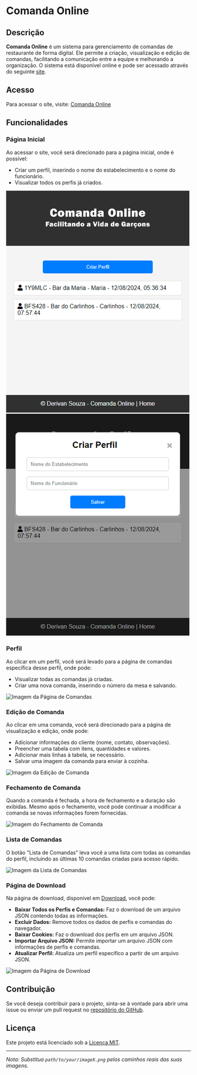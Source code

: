 # Comanda Online

## Descrição

**Comanda Online** é um sistema para gerenciamento de comandas de restaurante de forma digital. Ele permite a criação, visualização e edição de comandas, facilitando a comunicação entre a equipe e melhorando a organização. O sistema está disponível online e pode ser acessado através do seguinte [site](https://derivansa.github.io/Comanda-Online/).

## Acesso

Para acessar o site, visite: [Comanda Online](https://derivansa.github.io/Comanda-Online/)

## Funcionalidades

### Página Inicial

Ao acessar o site, você será direcionado para a página inicial, onde é possível:
- Criar um perfil, inserindo o nome do estabelecimento e o nome do funcionário.
- Visualizar todos os perfis já criados.

![Lista de Perfis](imagens/listaperfis.png)
![Criar Perfil](imagens/criarperfil.png)

### Perfil

Ao clicar em um perfil, você será levado para a página de comandas específica desse perfil, onde pode:
- Visualizar todas as comandas já criadas.
- Criar uma nova comanda, inserindo o número da mesa e salvando.

![Imagem da Página de Comandas](path/to/your/image2.png)

### Edição de Comanda

Ao clicar em uma comanda, você será direcionado para a página de visualização e edição, onde pode:
- Adicionar informações do cliente (nome, contato, observações).
- Preencher uma tabela com itens, quantidades e valores.
- Adicionar mais linhas à tabela, se necessário.
- Salvar uma imagem da comanda para enviar à cozinha.

![Imagem da Edição de Comanda](path/to/your/image3.png)

### Fechamento de Comanda

Quando a comanda é fechada, a hora de fechamento e a duração são exibidas. Mesmo após o fechamento, você pode continuar a modificar a comanda se novas informações forem fornecidas.

![Imagem do Fechamento de Comanda](path/to/your/image4.png)

### Lista de Comandas

O botão "Lista de Comandas" leva você a uma lista com todas as comandas do perfil, incluindo as últimas 10 comandas criadas para acesso rápido.

![Imagem da Lista de Comandas](path/to/your/image5.png)

### Página de Download

Na página de download, disponível em [Download](https://derivansa.github.io/Comanda-Online/download.html), você pode:
- **Baixar Todos os Perfis e Comandas:** Faz o download de um arquivo JSON contendo todas as informações.
- **Excluir Dados:** Remove todos os dados de perfis e comandas do navegador.
- **Baixar Cookies:** Faz o download dos perfis em um arquivo JSON.
- **Importar Arquivo JSON:** Permite importar um arquivo JSON com informações de perfis e comandas.
- **Atualizar Perfil:** Atualiza um perfil específico a partir de um arquivo JSON.

![Imagem da Página de Download](path/to/your/image6.png)

## Contribuição

Se você deseja contribuir para o projeto, sinta-se à vontade para abrir uma issue ou enviar um pull request no [repositório do GitHub](https://github.com/DerivanSa/Comanda-Online/).

## Licença

Este projeto está licenciado sob a [Licença MIT](LICENSE).

---

*Nota: Substitua `path/to/your/imageX.png` pelos caminhos reais das suas imagens.*
